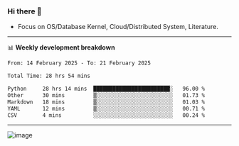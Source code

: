 ### Hi there 👋
<!-- * Daily Meditation via Leetcode/Competitive-Programming. -->
* Focus on OS/Database Kernel, Cloud/Distributed System, Literature.

-------

📊 **Weekly development breakdown**
<!--START_SECTION:waka-->

```txt
From: 14 February 2025 - To: 21 February 2025

Total Time: 28 hrs 54 mins

Python     28 hrs 14 mins  ████████████████████████░   96.00 %
Other      30 mins         ▒░░░░░░░░░░░░░░░░░░░░░░░░   01.73 %
Markdown   18 mins         ▒░░░░░░░░░░░░░░░░░░░░░░░░   01.03 %
YAML       12 mins         ▒░░░░░░░░░░░░░░░░░░░░░░░░   00.71 %
CSV        4 mins          ░░░░░░░░░░░░░░░░░░░░░░░░░   00.24 %
```

<!--END_SECTION:waka-->

-------

<!-- [![Leetcode Stats](https://leetcard.jacoblin.cool/hzhang413?font=Fira+Mono)](https://leetcode.com/fxrc) -->
![image](./cyberpunk-ghost-in-the-shell.gif)
<!--![image](./gis-archive.png)-->
